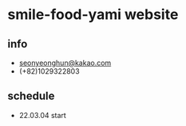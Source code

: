 # smile-food-yami website

## info
- seonyeonghun@kakao.com
- (+82)1029322803

## schedule
- 22.03.04 start
